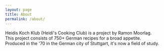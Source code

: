 ```yaml
---
layout: page
title: About
permalink: /about/
---
```


Heidis Koch Klub (Heidi's Cooking Club) is a project by Ramon Moorlag.
This project consists of 750+ German recipes for a broad appetite. Produced in the '70 in the German city of Stuttgart, it's now a field of study.
